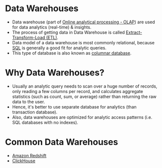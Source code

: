 # Data Warehouses
- Data warehouse (part of [Online analytical processing - OLAP](../../../3_Databases/OLTPvsOTAP.md)) are used for data analytics (real-time) & insights.
- The process of getting data in Data Warehouse is called [Extract-Transform-Load (ETL)](../../DataProcessing/ETL.md).
- Data model of a data warehouse is most commonly relational, because [SQL](../../../3_Databases/7_SQL-Databases/Readme.md) is generally a good fit for analytic queries.
- This type of database is also known as [columnar database](https://aws.amazon.com/nosql/columnar/).

# Why Data Warehouses?
- Usually an analytic query needs to scan over a huge number of records, only reading a few columns per record, and calculates aggregate statistics (such as count, sum, or average) rather than returning the raw data to the user.
- Hence, it's better to use separate database for analytics (than transaction database).
- Also, data warehouses are optimized for analytic access patterns (i.e. SQL databases with no indexes).

# Common Data Warehouses
- [Amazon Redshift](../../../2_AWS/10_BigDataServices/DataStorage/DataWarehouses/AmazonRedshift.md)
- [ClickHouse](ClickHouse.md)
